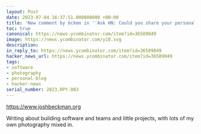 ```yaml
---
layout: Post
date: 2023-07-04 16:37:51.000000000 +00:00
title: 'New comment by bckmn in ''Ask HN: Could you share your personal blog here?'''
toc: true
canonical: https://news.ycombinator.com/item?id=36589049
image: https://news.ycombinator.com/y18.svg
description:
in_reply_to: https://news.ycombinator.com/item?id=36589049
hacker_news_url: https://news.ycombinator.com/item?id=36589049
tags:
- software
- photography
- personal-blog
- hacker-news
serial_number: 2023.RPY.003
---
```

<p><a href="https://www.joshbeckman.org" rel="nofollow noreferrer">https://www.joshbeckman.org</a><p>Writing about building software and teams and little projects, with lots of my own photography mixed in.</p>
